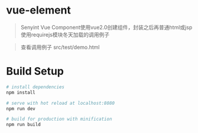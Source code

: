 # vue-element

> Senyint Vue Component使用vue2.0创建组件，封装之后再普通html或jsp使用requirejs模块冬天加载的调用例子


>查看调用例子
>src/test/demo.html   

# Build Setup
``` bash
# install dependencies
npm install

# serve with hot reload at localhost:8080
npm run dev

# build for production with minification
npm run build

 
